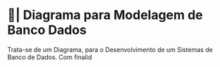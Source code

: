 # 🎲| Diagrama para Modelagem de Banco Dados

  Trata-se de um Diagrama, para o Desenvolvimento de um Sistemas de Banco de Dados. Com finalid
 
